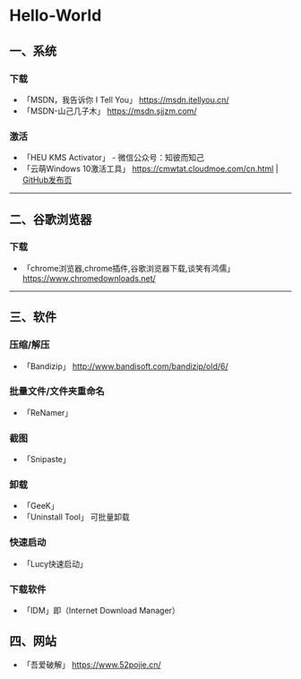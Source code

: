# Hello-World
## 一、系统
### 下载
* 「MSDN，我告诉你 I Tell You」 https://msdn.itellyou.cn/
* 「MSDN-山己几子木」 https://msdn.sjjzm.com/     
### 激活
* 「HEU KMS Activator」 - 微信公众号：知彼而知己
* 「云萌Windows 10激活工具」 https://cmwtat.cloudmoe.com/cn.html | [GitHub发布页](https://github.com/TGSAN/CMWTAT_Digital_Edition/releases)
---
## 二、谷歌浏览器
### 下载
* 「chrome浏览器,chrome插件,谷歌浏览器下载,谈笑有鸿儒」 https://www.chromedownloads.net/
---
## 三、软件
### 压缩/解压
* 「Bandizip」 http://www.bandisoft.com/bandizip/old/6/
### 批量文件/文件夹重命名
* 「ReNamer」
### 截图
* 「Snipaste」
### 卸载
* 「GeeK」
* 「Uninstall Tool」 可批量卸载
### 快速启动
* 「Lucy快速启动」
### 下载软件
* 「IDM」即（Internet Download Manager）
## 四、网站
* 「吾爱破解」 https://www.52pojie.cn/
